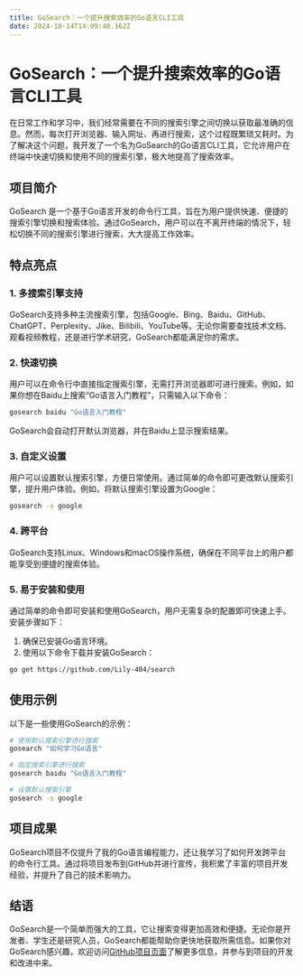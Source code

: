 ```yaml
---
title: GoSearch：一个提升搜索效率的Go语言CLI工具
date: 2024-10-14T14:09:48.162Z
---
```


# GoSearch：一个提升搜索效率的Go语言CLI工具

在日常工作和学习中，我们经常需要在不同的搜索引擎之间切换以获取最准确的信息。然而，每次打开浏览器、输入网址、再进行搜索，这个过程既繁琐又耗时。为了解决这个问题，我开发了一个名为GoSearch的Go语言CLI工具，它允许用户在终端中快速切换和使用不同的搜索引擎，极大地提高了搜索效率。

## 项目简介

GoSearch 是一个基于Go语言开发的命令行工具，旨在为用户提供快速、便捷的搜索引擎切换和搜索体验。通过GoSearch，用户可以在不离开终端的情况下，轻松切换不同的搜索引擎进行搜索，大大提高工作效率。

## 特点亮点

### 1. 多搜索引擎支持

GoSearch支持多种主流搜索引擎，包括Google、Bing、Baidu、GitHub、ChatGPT、Perplexity、Jike、Bilibili、YouTube等。无论你需要查找技术文档、观看视频教程，还是进行学术研究，GoSearch都能满足你的需求。

### 2. 快速切换

用户可以在命令行中直接指定搜索引擎，无需打开浏览器即可进行搜索。例如，如果你想在Baidu上搜索“Go语言入门教程”，只需输入以下命令：

```bash
gosearch baidu "Go语言入门教程"
```

GoSearch会自动打开默认浏览器，并在Baidu上显示搜索结果。

### 3. 自定义设置

用户可以设置默认搜索引擎，方便日常使用。通过简单的命令即可更改默认搜索引擎，提升用户体验。例如，将默认搜索引擎设置为Google：

```bash
gosearch -s google
```

### 4. 跨平台

GoSearch支持Linux、Windows和macOS操作系统，确保在不同平台上的用户都能享受到便捷的搜索体验。

### 5. 易于安装和使用

通过简单的命令即可安装和使用GoSearch，用户无需复杂的配置即可快速上手。安装步骤如下：

1. 确保已安装Go语言环境。
2. 使用以下命令下载并安装GoSearch：

```bash
go get https://github.com/Lily-404/search
```

## 使用示例

以下是一些使用GoSearch的示例：

```bash
# 使用默认搜索引擎进行搜索
gosearch "如何学习Go语言"

# 指定搜索引擎进行搜索
gosearch baidu "Go语言入门教程"

# 设置默认搜索引擎
gosearch -s google
```

## 项目成果

GoSearch项目不仅提升了我的Go语言编程能力，还让我学习了如何开发跨平台的命令行工具。通过将项目发布到GitHub并进行宣传，我积累了丰富的项目开发经验，并提升了自己的技术影响力。

## 结语

GoSearch是一个简单而强大的工具，它让搜索变得更加高效和便捷。无论你是开发者、学生还是研究人员，GoSearch都能帮助你更快地获取所需信息。如果你对GoSearch感兴趣，欢迎访问[GitHub项目页面](https://https://github.com/Lily-404/search)了解更多信息，并参与到项目的开发和改进中来。
